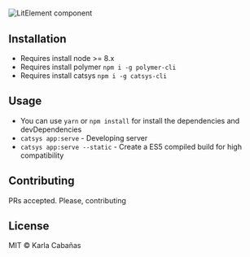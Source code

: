 # <project-integration>

![LitElement component](https://img.shields.io/badge/litElement-component-blue.svg)

## Installation

- Requires install node >= 8.x
- Requires install polymer `npm i -g polymer-cli`
- Requires install catsys `npm i -g catsys-cli`

## Usage

- You can use `yarn` or `npm install` for install the dependencies and devDependencies
- `catsys app:serve` - Developing server
- `catsys app:serve --static` - Create a ES5 compiled build for high compatibility

## Contributing

PRs accepted. Please, contributing

## License

MIT © Karla Cabañas
